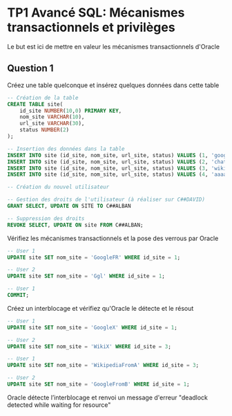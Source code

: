 # TP1 Avancé SQL: Mécanismes transactionnels et privilèges

Le but est ici de mettre en valeur les mécanismes transactionnels d'Oracle

## Question 1

Créez une table quelconque et insérez quelques données dans cette table

``` SQL
-- Création de la table
CREATE TABLE site(
    id_site NUMBER(10,0) PRIMARY KEY,
    nom_site VARCHAR(10),
    url_site VARCHAR(30),
    status NUMBER(2)
);

-- Insertion des données dans la table
INSERT INTO site (id_site, nom_site, url_site, status) VALUES (1, 'google', 'https://www.google.com', 1);
INSERT INTO site (id_site, nom_site, url_site, status) VALUES (2, 'chatgpt', 'https://chatgpt.com', 1);
INSERT INTO site (id_site, nom_site, url_site, status) VALUES (3, 'wikipedia', 'https://www.wikipedia.com', 1);
INSERT INTO site (id_site, nom_site, url_site, status) VALUES (4, 'aaaa', 'https://www.aaaaaaaa.com', 2);

-- Création du nouvel utilisateur

-- Gestion des droits de l'utilisateur (à réaliser sur C##DAVID)
GRANT SELECT, UPDATE ON SITE TO C##ALBAN

-- Suppression des droits
REVOKE SELECT, UPDATE ON site FROM C##ALBAN;
```

Vérifiez les mécanismes transactionnels et la pose des verrous par Oracle

``` SQL
-- User 1 
UPDATE site SET nom_site = 'GoogleFR' WHERE id_site = 1;

-- User 2
UPDATE site SET nom_site = 'Ggl' WHERE id_site = 1;

-- User 1
COMMIT;
```

Créez un interblocage et vérifiez qu'Oracle le détecte et le résout

``` SQL
-- User 1
UPDATE site SET nom_site = 'GoogleX' WHERE id_site = 1;

-- User 2
UPDATE site SET nom_site = 'WikiX' WHERE id_site = 3;

-- User 1
UPDATE site SET nom_site = 'WikipediaFromA' WHERE id_site = 3;

-- User 2
UPDATE site SET nom_site = 'GoogleFromB' WHERE id_site = 1;
```

Oracle détecte l’interblocage et renvoi un message d'erreur "deadlock detected while waiting for resource"